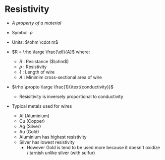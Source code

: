# Resistivity
- *A property of a material*

- Symbol: $\rho$

- Units: $\ohm \cdot m$

- $R = \rho \large \frac{\ell}{A}$ where:
	- $R$ : Resistance ($\ohm$)
	- $\rho$ : Resistivity
	- $\ell$ : Length of wire
	- $A$ : Minimim cross-sectional area of wire

- $\rho \propto \large \frac{1}{\text{conductivity}}$
	- Resisitivity is inversely proportional to conductivity

- Typical metals used for wires
	- $\text{Al}$ (Aluminium)
	- $\text{Cu}$ (Copper)
	- $\text{Ag}$ (Silver)
	- $\text{Au}$ (Gold)
	- Aluminium has highest resistivity
	- Silver has lowest resistivity
		- However Gold is tend to be used more because it doesn't oxidize / tarnish unlike silver (with sulfur)

